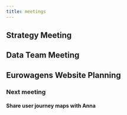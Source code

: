 ```yaml
---
title: meetings
---
```


## Strategy Meeting
## Data Team Meeting
## Eurowagens Website Planning
### Next meeting
#### Share user journey maps with Anna
